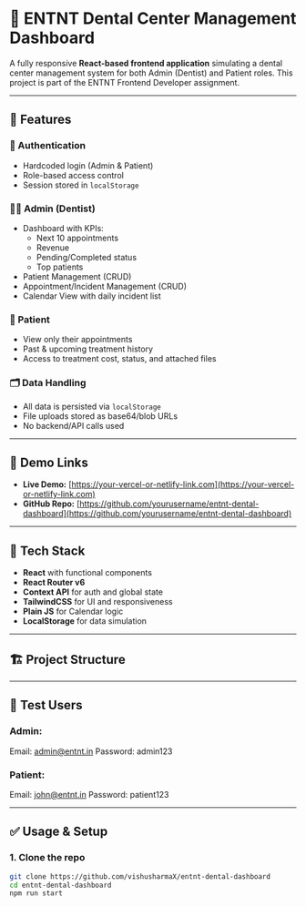 # 🦷 ENTNT Dental Center Management Dashboard

A fully responsive **React-based frontend application** simulating a dental center management system for both Admin (Dentist) and Patient roles. This project is part of the ENTNT Frontend Developer assignment.

---

## 📌 Features

### 🔐 Authentication
- Hardcoded login (Admin & Patient)
- Role-based access control
- Session stored in `localStorage`

### 👨‍⚕️ Admin (Dentist)
- Dashboard with KPIs:
  - Next 10 appointments
  - Revenue
  - Pending/Completed status
  - Top patients
- Patient Management (CRUD)
- Appointment/Incident Management (CRUD)
- Calendar View with daily incident list

### 👤 Patient
- View only their appointments
- Past & upcoming treatment history
- Access to treatment cost, status, and attached files

### 🗂 Data Handling
- All data is persisted via `localStorage`
- File uploads stored as base64/blob URLs
- No backend/API calls used

---

## 🚀 Demo Links

- **Live Demo:** [https://your-vercel-or-netlify-link.com](https://your-vercel-or-netlify-link.com)
- **GitHub Repo:** [https://github.com/yourusername/entnt-dental-dashboard](https://github.com/yourusername/entnt-dental-dashboard)

---

## 🧰 Tech Stack

- **React** with functional components
- **React Router v6**
- **Context API** for auth and global state
- **TailwindCSS** for UI and responsiveness
- **Plain JS** for Calendar logic
- **LocalStorage** for data simulation

---

## 🏗️ Project Structure




---

## 🧪 Test Users

### Admin:
Email: admin@entnt.in
Password: admin123


### Patient:
Email: john@entnt.in
Password: patient123


---

## ✅ Usage & Setup

### 1. Clone the repo
```bash
git clone https://github.com/vishusharmaX/entnt-dental-dashboard
cd entnt-dental-dashboard
npm run start
